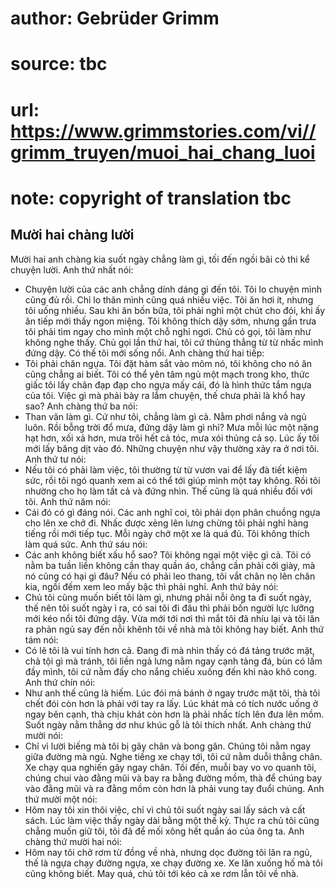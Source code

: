 # author: Gebrüder Grimm
# source: tbc
# url: https://www.grimmstories.com/vi//grimm_truyen/muoi_hai_chang_luoi
# note: copyright of translation tbc

## Mười hai chàng lười 

Mười hai anh chàng kia suốt ngày chẳng làm gì, tối đến ngồi bãi cỏ thi
kể chuyện lười. Anh thứ nhất nói:
- Chuyện lười của các anh chẳng dính dáng gì đến tôi. Tôi lo chuyện mình
cũng đủ rồi. Chỉ lo thân mình cũng quá nhiều việc. Tôi ăn hơi ít, nhưng
tôi uống nhiều. Sau khi ăn bốn bữa, tôi phải nghỉ một chút cho đói, khi
ấy ăn tiếp mới thấy ngon miệng. Tôi không thích dậy sớm, nhưng gần trưa
tôi phải tìm ngay cho mình một chỗ nghỉ ngơi. Chủ có gọi, tôi làm như
không nghe thấy. Chủ gọi lần thứ hai, tôi cứ thủng thẳng từ từ nhấc mình
đứng dậy. Có thế tôi mới sống nổi.
Anh chàng thứ hai tiếp:
- Tôi phải chăn ngựa. Tôi đặt hàm sắt vào mõm nó, tôi không cho nó ăn
cũng chẳng ai biết. Tôi có thể yên tâm ngủ một mạch trong kho, thức giấc
tôi lấy chân đạp đạp cho ngựa mấy cái, đó là hình thức tắm ngựa của tôi.
Việc gì mà phải bày ra lắm chuyện, thế chưa phải là khổ hay sao?
Anh chàng thứ ba nói:
- Than vãn làm gì. Cứ như tôi, chẳng làm gì cả. Nằm phơi nắng và ngủ
luôn. Rồi bỗng trời đổ mưa, đứng dậy làm gì nhỉ? Mưa mỗi lúc một nặng
hạt hơn, xối xả hơn, mưa trôi hết cả tóc, mưa xói thủng cả sọ. Lúc ấy
tôi mới lấy băng dịt vào đó. Những chuyện như vậy thường xảy ra ở nơi
tôi.
Anh thứ tư nói:
- Nếu tôi có phải làm việc, tôi thường từ từ vươn vai để lấy đà tiết
kiệm sức, rồi tôi ngó quanh xem ai có thể tới giúp mình một tay không.
Rồi tôi nhường cho họ làm tất cả và đứng nhìn. Thế cũng là quá nhiều đối
với tôi.
Anh thứ năm nói:
- Cái đó có gì đáng nói. Các anh nghĩ coi, tôi phải dọn phân chuồng ngựa
cho lên xe chở đi. Nhấc được xẻng lên lưng chừng tôi phải nghỉ hàng
tiếng rồi mới tiếp tục. Mỗi ngày chở một xe là quá đủ. Tôi không thích
làm quá sức.
Anh thứ sáu nói:
- Các anh không biết xấu hổ sao? Tôi không ngại một việc gì cả. Tôi có
nằm ba tuần liền không cần thay quần áo, chẳng cần phải cởi giày, mà nó
cũng có hại gì đâu? Nếu có phải leo thang, tôi vắt chân nọ lên chân kia,
ngồi đếm xem leo mấy bậc thì phải nghỉ.
Anh thứ bảy nói:
- Chủ tôi cũng muốn biết tôi làm gì, nhưng phải nỗi ông ta đi suốt ngày,
thế nên tôi suốt ngày ì ra, có sai tôi đi đâu thì phải bốn người lực
lưỡng mới kéo nổi tôi đứng dậy. Vừa mới tới nơi thì mắt tôi đã nhíu lại
và tôi lăn ra phản ngủ say đến nỗi khênh tôi về nhà mà tôi không hay
biết.
Anh thứ tám nói:
- Có lẽ tôi là vui tính hơn cả. Đang đi mà nhìn thấy có đá tảng trước
mặt, chả tội gì mà tránh, tôi liền ngả lưng nằm ngay cạnh tảng đá, bùn
có lấm đầy mình, tôi cứ nằm đấy cho nắng chiếu xuống đến khi nào khô
cong.
Anh thứ chín nói:
- Như anh thế cũng là hiếm. Lúc đói mà bánh ở ngay trước mặt tôi, thà
tôi chết đói còn hơn là phải với tay ra lấy. Lúc khát mà có tích nước
uống ở ngay bên cạnh, thà chịu khát còn hơn là phải nhấc tích lên đưa
lên mồm. Suốt ngày nằm thẳng dơ như khúc gỗ là tôi thích nhất.
Anh chàng thứ mười nói:
- Chỉ vì lười biếng mà tôi bị gãy chân và bong gân. Chúng tôi nằm ngay
giữa đường mà ngủ. Nghe tiếng xe chạy tới, tôi cứ nằm duỗi thẳng chân.
Xe chạy qua nghiến gãy ngay chân. Tối đến, muỗi bay vo vo quanh tôi,
chúng chui vào đằng mũi và bay ra bằng đường mồm, thà để chúng bay vào
đằng mũi và ra đằng mồm còn hơn là phải vung tay đuổi chúng.
Anh thứ mười một nói:
- Hôm nay tôi xin thôi việc, chỉ vì chủ tôi suốt ngày sai lấy sách và
cất sách. Lúc làm việc thấy ngày dài bằng một thế kỷ. Thực ra chủ tôi
cũng chẳng muốn giữ tôi, tôi đã để mối xông hết quần áo của ông ta.
Anh chàng thứ mười hai nói:
- Hôm nay tôi chở rơm từ đồng về nhà, nhưng dọc đường tôi lăn ra ngủ,
thế là ngựa chạy đường ngựa, xe chạy đường xe. Xe lăn xuống hố mà tôi
cũng không biết. May quá, chủ tôi tới kéo cả xe rơm lẫn tôi về nhà.
